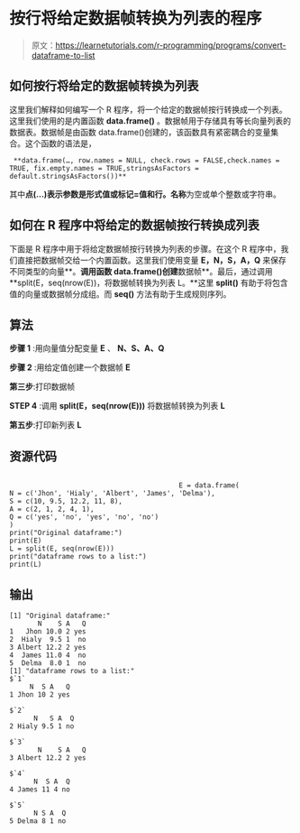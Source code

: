 # 按行将给定数据帧转换为列表的程序

> 原文：<https://learnetutorials.com/r-programming/programs/convert-dataframe-to-list>

## 如何按行将给定的数据帧转换为列表

这里我们解释如何编写一个 R 程序，将一个给定的数据帧按行转换成一个列表。这里我们使用的是内置函数 **data.frame()** 。数据帧用于存储具有等长向量列表的数据表。数据帧是由函数 data.frame()创建的，该函数具有紧密耦合的变量集合。这个函数的语法是，

```
 **data.frame(…, row.names = NULL, check.rows = FALSE,check.names = TRUE, fix.empty.names = TRUE,stringsAsFactors = default.stringsAsFactors())** 

```

其中**点(...)**表示参数是形式值或标记=值和**行。名称**为空或单个整数或字符串。

## 如何在 R 程序中将给定的数据帧按行转换成列表

下面是 R 程序中用于将给定数据帧按行转换为列表的步骤。在这个 R 程序中，我们直接把数据帧交给一个内置函数。这里我们使用变量 **E，N，S，A，Q** 来保存不同类型的向量**。**调用函数 data.frame()创建**数据帧**。最后，通过调用 **split(E，seq(nrow(E))，将数据帧转换为列表 L。**这里 **split()** 有助于将包含值的向量或数据帧分成组。而 **seq()** 方法有助于生成规则序列。

## 算法

**步骤 1** :用向量值分配变量 **E** 、 **N、S、A、Q**

**步骤 2** :用给定值创建一个数据帧 **E**

**第三步**:打印数据帧

**STEP 4** :调用 **split(E，seq(nrow(E)))** 将数据帧转换为列表 **L**

**第五步**:打印新列表 **L**

## 资源代码

```

                                          E = data.frame(
N = c('Jhon', 'Hialy', 'Albert', 'James', 'Delma'),
S = c(10, 9.5, 12.2, 11, 8),
A = c(2, 1, 2, 4, 1),
Q = c('yes', 'no', 'yes', 'no', 'no')
)
print("Original dataframe:")
print(E)
L = split(E, seq(nrow(E)))
print("dataframe rows to a list:")
print(L)

```

## 输出

```
[1] "Original dataframe:"
       N    S A   Q
1   Jhon 10.0 2 yes
2  Hialy  9.5 1  no
3 Albert 12.2 2 yes
4  James 11.0 4  no
5  Delma  8.0 1  no
[1] "dataframe rows to a list:"
$`1`
     N  S A   Q
1 Jhon 10 2 yes

$`2`
      N   S A  Q
2 Hialy 9.5 1 no

$`3`
       N    S A   Q
3 Albert 12.2 2 yes

$`4`
      N  S A  Q
4 James 11 4 no

$`5`
      N S A  Q
5 Delma 8 1 no 
```
